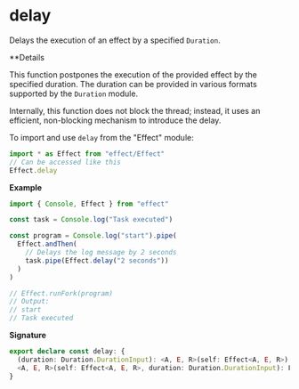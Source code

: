 # delay

Delays the execution of an effect by a specified `Duration`.

\*\*Details

This function postpones the execution of the provided effect by the specified
duration. The duration can be provided in various formats supported by the
`Duration` module.

Internally, this function does not block the thread; instead, it uses an
efficient, non-blocking mechanism to introduce the delay.

To import and use `delay` from the "Effect" module:

```ts
import * as Effect from "effect/Effect"
// Can be accessed like this
Effect.delay
```

**Example**

```ts
import { Console, Effect } from "effect"

const task = Console.log("Task executed")

const program = Console.log("start").pipe(
  Effect.andThen(
    // Delays the log message by 2 seconds
    task.pipe(Effect.delay("2 seconds"))
  )
)

// Effect.runFork(program)
// Output:
// start
// Task executed
```

**Signature**

```ts
export declare const delay: {
  (duration: Duration.DurationInput): <A, E, R>(self: Effect<A, E, R>) => Effect<A, E, R>
  <A, E, R>(self: Effect<A, E, R>, duration: Duration.DurationInput): Effect<A, E, R>
}
```
